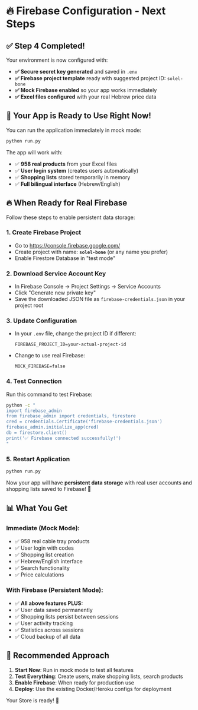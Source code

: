 # 🔥 Firebase Configuration - Next Steps

## ✅ Step 4 Completed!

Your environment is now configured with:
- **✅ Secure secret key generated** and saved in `.env`
- **✅ Firebase project template** ready with suggested project ID: `solel-bone`
- **✅ Mock Firebase enabled** so your app works immediately
- **✅ Excel files configured** with your real Hebrew price data

## 🚀 Your App is Ready to Use Right Now!

You can run the application immediately in mock mode:

```bash
python run.py
```

The app will work with:
- ✅ **958 real products** from your Excel files
- ✅ **User login system** (creates users automatically)
- ✅ **Shopping lists** stored temporarily in memory
- ✅ **Full bilingual interface** (Hebrew/English)

## 🔥 When Ready for Real Firebase

Follow these steps to enable persistent data storage:

### 1. Create Firebase Project
- Go to https://console.firebase.google.com/
- Create project with name: **`solel-bone`** (or any name you prefer)
- Enable Firestore Database in "test mode"

### 2. Download Service Account Key
- In Firebase Console → Project Settings → Service Accounts
- Click "Generate new private key"
- Save the downloaded JSON file as `firebase-credentials.json` in your project root

### 3. Update Configuration
- In your `.env` file, change the project ID if different:
  ```
  FIREBASE_PROJECT_ID=your-actual-project-id
  ```
- Change to use real Firebase:
  ```
  MOCK_FIREBASE=false
  ```

### 4. Test Connection
Run this command to test Firebase:
```bash
python -c "
import firebase_admin
from firebase_admin import credentials, firestore
cred = credentials.Certificate('firebase-credentials.json')
firebase_admin.initialize_app(cred)
db = firestore.client()
print('✅ Firebase connected successfully!')
"
```

### 5. Restart Application
```bash
python run.py
```

Now your app will have **persistent data storage** with real user accounts and shopping lists saved to Firebase! 🎉

## 📊 What You Get

### Immediate (Mock Mode):
- ✅ 958 real cable tray products
- ✅ User login with codes
- ✅ Shopping list creation
- ✅ Hebrew/English interface
- ✅ Search functionality
- ✅ Price calculations

### With Firebase (Persistent Mode):
- ✅ **All above features PLUS:**
- ✅ User data saved permanently
- ✅ Shopping lists persist between sessions
- ✅ User activity tracking
- ✅ Statistics across sessions
- ✅ Cloud backup of all data

## 🎯 Recommended Approach

1. **Start Now**: Run in mock mode to test all features
2. **Test Everything**: Create users, make shopping lists, search products  
3. **Enable Firebase**: When ready for production use
4. **Deploy**: Use the existing Docker/Heroku configs for deployment

Your Store is ready! 🏪